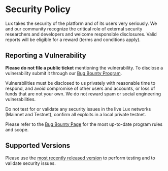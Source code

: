 # Security Policy

Lux takes the security of the platform and of its users very seriously. We and our community recognize the critical role of external security researchers and developers and welcome responsible disclosures. Valid reports will be eligible for a reward (terms and conditions apply).

## Reporting a Vulnerability

**Please do not file a public ticket** mentioning the vulnerability. To disclose a vulnerability submit it through our [Bug Bounty Program](https://hackenproof.com/luxdefi).

Vulnerabilities must be disclosed to us privately with reasonable time to respond, and avoid compromise of other users and accounts, or loss of funds that are not your own. We do not reward spam or social engineering vulnerabilities.

Do not test for or validate any security issues in the live Lux networks (Mainnet and Testnet), confirm all exploits in a local private testnet.

Please refer to the [Bug Bounty Page](https://hackenproof.com/luxdefi) for the most up-to-date program rules and scope.

## Supported Versions

Please use the [most recently released version](https://github.com/luxdefi/node/releases/latest) to perform testing and to validate security issues.
